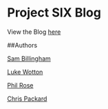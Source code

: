 Project SIX Blog
===

View the Blog [here](http://www.sambillingham.github.com/six "Blog")

##Authors

[Sam Billingham](http://twitter.com/sam_billingham "Sam Billingham On Twitter")

[Luke Wotton](http://twitter.com/Wotton "Luke Wotton On Twitter")

[Phil Rose](http://twitter.com/PRtheRose "Phil Rose On Twitter")

[Chris Packard](http://twitter.com/ChrisPackard91 "Chris Packard On Twitter")
